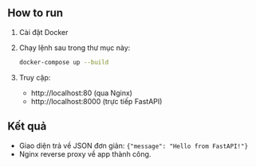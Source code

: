 ## How to run

1. Cài đặt Docker
2. Chạy lệnh sau trong thư mục này:

   ```bash
   docker-compose up --build
   ```

3. Truy cập:
   - http://localhost:80 (qua Nginx)
   - http://localhost:8000 (trực tiếp FastAPI)

## Kết quả

- Giao diện trả về JSON đơn giản: `{"message": "Hello from FastAPI!"}`
- Nginx reverse proxy về app thành công.

